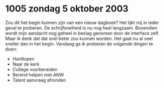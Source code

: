 # 1005 zondag 5 oktober 2003
Zou dit het begin kunnen zijn van een nieuw dagboek? Het lijkt mij in ieder geval te proberen. De schrijfsnelheid is nu nog heel langzaam. Bovendien wordt mijn aandacht nog geheel in beslag genomen door de interface zelf. Maar ik denk dat dat snel beter zou kunnen worden. Het gaat nu al veel sneller dan in het begin. Vandaag ga ik proberen de volgende dingen te doen:

- Hardlopen
- Naar de kerk
- College voorbereiden
- Berend helpen met ANW
- Talent aanvraag afronden